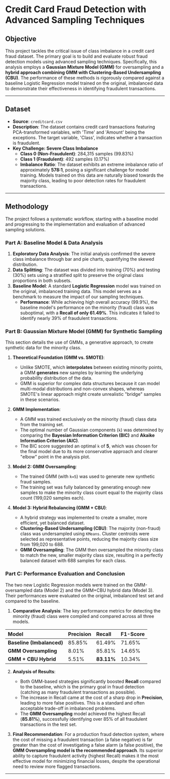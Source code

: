 # Credit Card Fraud Detection with Advanced Sampling Techniques

## Objective

This project tackles the critical issue of class imbalance in a credit card fraud dataset. The primary goal is to build and evaluate robust fraud detection models using advanced sampling techniques. Specifically, this analysis employs a **Gaussian Mixture Model (GMM)** for oversampling and a **hybrid approach combining GMM with Clustering-Based Undersampling (CBU)**. The performance of these methods is rigorously compared against a baseline Logistic Regression model trained on the original, imbalanced data to demonstrate their effectiveness in identifying fraudulent transactions.

-----

## Dataset

  - **Source**: `creditcard.csv`
  - **Description**: The dataset contains credit card transactions featuring PCA-transformed variables, with 'Time' and 'Amount' being the exceptions. The target variable, 'Class', indicates whether a transaction is fraudulent.
  - **Key Challenge: Severe Class Imbalance**
      - **Class 0 (Non-Fraudulent)**: 284,315 samples (99.83%)
      - **Class 1 (Fraudulent)**: 492 samples (0.17%)
      - **Imbalance Ratio**: The dataset exhibits an extreme imbalance ratio of approximately **578:1**, posing a significant challenge for model training. Models trained on this data are naturally biased towards the majority class, leading to poor detection rates for fraudulent transactions.

-----

## Methodology

The project follows a systematic workflow, starting with a baseline model and progressing to the implementation and evaluation of advanced sampling solutions.

### Part A: Baseline Model & Data Analysis

1.  **Exploratory Data Analysis**: The initial analysis confirmed the severe class imbalance through bar and pie charts, quantifying the skewed distribution.
2.  **Data Splitting**: The dataset was divided into training (70%) and testing (30%) sets using a stratified split to preserve the original class proportions in both subsets.
3.  **Baseline Model**: A standard **Logistic Regression** model was trained on the original, imbalanced training data. This model serves as a benchmark to measure the impact of our sampling techniques.
      - **Performance**: While achieving high overall accuracy (99.9%), the baseline model's performance on the minority (fraud) class was suboptimal, with a **Recall of only 61.49%**. This indicates it failed to identify nearly 39% of fraudulent transactions.

### Part B: Gaussian Mixture Model (GMM) for Synthetic Sampling

This section details the use of GMMs, a generative approach, to create synthetic data for the minority class.

1.  **Theoretical Foundation (GMM vs. SMOTE)**:

      - Unlike SMOTE, which **interpolates** between existing minority points, a GMM **generates** new samples by learning the underlying probability distribution of the data.
      - GMM is superior for complex data structures because it can model multi-modal distributions and non-convex shapes, whereas SMOTE's linear approach might create unrealistic "bridge" samples in these scenarios.

2.  **GMM Implementation**:

      - A GMM was trained exclusively on the minority (fraud) class data from the training set.
      - The optimal number of Gaussian components (`k`) was determined by comparing the **Bayesian Information Criterion (BIC)** and **Akaike Information Criterion (AIC)**.
      - The BIC score suggested an optimal `k` of **5**, which was chosen for the final model due to its more conservative approach and clearer "elbow" point in the analysis plot.

3.  **Model 2: GMM Oversampling**:

      - The trained GMM (with `k=5`) was used to generate new synthetic fraud samples.
      - The training set was fully balanced by generating enough new samples to make the minority class count equal to the majority class count (199,020 samples each).

4.  **Model 3: Hybrid Rebalancing (GMM + CBU)**:

      - A hybrid strategy was implemented to create a smaller, more efficient, yet balanced dataset.
      - **Clustering-Based Undersampling (CBU)**: The majority (non-fraud) class was undersampled using `KMeans`. Cluster centroids were selected as representative points, reducing the majority class size from 199,020 to 688.
      - **GMM Oversampling**: The GMM then oversampled the minority class to match the new, smaller majority class size, resulting in a perfectly balanced dataset with 688 samples for each class.

### Part C: Performance Evaluation and Conclusion

The two new Logistic Regression models were trained on the GMM-oversampled data (Model 2) and the GMM+CBU hybrid data (Model 3). Their performances were evaluated on the original, imbalanced test set and compared to the baseline.

1.  **Comparative Analysis**: The key performance metrics for detecting the minority (fraud) class were compiled and compared across all three models.

| Model | Precision | Recall | F1-Score |
| :--- | :--- | :--- | :--- |
| **Baseline (Imbalanced)** | 85.85% | 61.49% | 71.65% |
| **GMM Oversampling** | 8.01% | 85.81% | 14.65% |
| **GMM + CBU Hybrid** | 5.51% | **83.11%** | 10.34% |

2.  **Analysis of Results**:

      - Both GMM-based strategies significantly boosted **Recall** compared to the baseline, which is the primary goal in fraud detection (catching as many fraudulent transactions as possible).
      - The increase in Recall came at the cost of a sharp drop in **Precision**, leading to more false positives. This is a standard and often acceptable trade-off in imbalanced problems.
      - The **GMM Oversampling** model achieved the highest Recall (**85.81%**), successfully identifying over 85% of all fraudulent transactions in the test set.

3.  **Final Recommendation**:
    For a production fraud detection system, where the cost of missing a fraudulent transaction (a false negative) is far greater than the cost of investigating a false alarm (a false positive), the **GMM Oversampling model is the recommended approach**. Its superior ability to capture fraudulent activity (highest Recall) makes it the most effective model for minimizing financial losses, despite the operational need to review more flagged transactions.

-----
